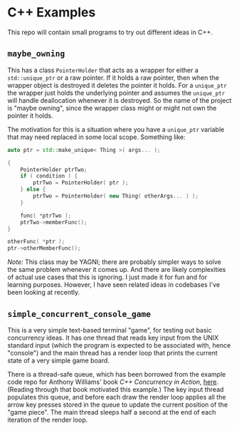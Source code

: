# C++ Examples

This repo will contain small programs to try out different ideas in C++.

## `maybe_owning`

This has a class `PointerHolder` that acts as a wrapper for either a `std::unique_ptr` or
a raw pointer. If it holds a raw pointer, then when the wrapper object is
destroyed it deletes the pointer it holds. For a `unique_ptr` the wrapper
just holds the underlying pointer and assumes the `unique_ptr` will handle
deallocation whenever it is destroyed. So the name of the project is "maybe
owning", since the wrapper class might or might not own the pointer it holds.

The motivation for this is a situation where you have a `unique_ptr` variable
that may need replaced in some local scope. Something like:

```cpp
auto ptr = std::make_unique< Thing >( args... );

{
	PointerHolder ptrTwo;
	if ( condition ) {
		ptrTwo = PointerHolder( ptr );
	} else {
		ptrTwo = PointerHolder( new Thing( otherArgs... ) );
	}

	func( *ptrTwo );
	ptrTwo->memberFunc();
}

otherFunc( *ptr );
ptr->otherMemberFunc();
```

*Note:* This class may be YAGNI; there are probably simpler ways to
solve the same problem whenever it comes up. And there are likely complexities of
actual use cases that this is ignoring. I just made it for fun and for
learning purposes. However, I have seen related ideas in codebases I've been looking at recently.

## `simple_concurrent_console_game`

This is a very simple text-based terminal "game", for testing out basic concurrency ideas.
It has one thread that reads key input from the UNIX standard input (which the program
is expected to be associated with, hence "console") and the main thread has a render loop that
prints the current state of a very simple game board. 

There is a thread-safe queue,
which has been borrowed from the example code repo for Anthony Williams' book
_C++ Concurrency in Action_,
[here](https://github.com/anthonywilliams/ccia_code_samples/blob/main/listings/listing_4.5.cpp).
(Reading through that book motivated this example.)
The key input thread populates this queue, and before each draw the render loop
applies all the arrow key presses stored in the queue to update the current position
of the "game piece". The main thread sleeps half a second at the end of each iteration
of the render loop.
